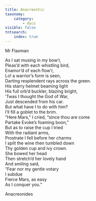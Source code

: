 ```yaml
---
title: Anacreontic
taxonomy:
    category:
        - docs
visible: false
tntsearch:
    index: true
---
```


<div class="author">Mr Flaxman</div>

As I sat musing in my bow’r,  
Pleas’d with each whistling bird,  
Enamor’d of each flow’r,  
Lo! a warrior’s form is seen,  
Darting resplendent rays across the green.  
His starry helmet beaming light  
His full orb’d buckler, blazing bright,  
’Twas I thought the God of War,  
Just descended from his car.  
But what have I to do with him?  
I’ll fill a goblet to the brim.  
“Here Mars,” I cried, “since thou are come  
Partake Evoke’s foaming boon,”  
But as to raise the cup I tried  
With the radiant arms,  
Prostrate I fell before her charms  
I spilt the wine then tumbled down  
Thy golden cup and ivy crown.  
She bowed her head  
Then stretch’d her lovely hand  
And smiling said,  
“Fear nor my gentle votary  
I subdue  
Fierce Mars, as easy  
As I conquer you.”  
  
Anacreonides